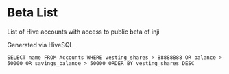 # Beta List
List of Hive accounts with access to public beta of inji

Generated via HiveSQL

```
SELECT name FROM Accounts WHERE vesting_shares > 88888888 OR balance > 50000 OR savings_balance > 50000 ORDER BY vesting_shares DESC
```
